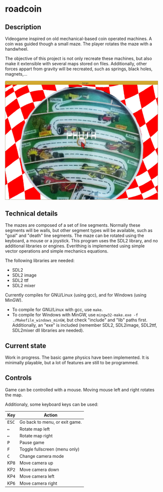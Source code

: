 # roadcoin
## Description
Videogame inspired on old mechanical-based coin operated machines. A coin was guided though a small maze. The player rotates the maze with a handwheel.

The objective of this project is not only recreate these machines, but also make it extensible with several maps stored on files. Additionally, other forces appart from gravity will be recreated, such as springs, black holes, magnets,...

![Screenshot001](/images/screenshots/v0.1-beta.1.png)

## Technical details
The mazes are composed of a set of line segments. Normally these segments will be walls, but other segment types will be available, such as "goal" and "death" line segments.
The maze can be rotated using the keyboard, a mouse or a joystick.
This program uses the SDL2 library, and no additional libraries or engines. Everithing is implemented using simple vector operations and simple mechanics equations.

The following libraries are needed:
* SDL2
* SDL2 image
* SDL2 ttf
* SDL2 mixer

Currently compiles for GNU/Linux (using gcc), and for Windows (using MinGW).
* To compile for GNU/Linux with gcc, use `make`.
* To compile for Windows with MinGW, use `mingw32-make.exe -f ./Makefile_windows_minGW`, but check "include" and "lib" paths first. Additionally, an "exe" is included (remember SDL2, SDL2image, SDL2ttf, SDL2mixer dll libraries are needed).

## Current state
Work in progress. The basic game physics have been implemented. It is minimally playable, but a lot of features are still to be programmed.

## Controls
Game can be controlled with a mouse. Moving mouse left and right rotates the map. 

Additionaly, some keyboard keys can be used:

Key                 | Action
--------------------|----------------------
<kbd>ESC</kbd>      | Go back to menu, or exit game.
<kbd>&larr;</kbd>   | Rotate map left
<kbd>&larr;</kbd>   | Rotate map right
<kbd>P</kbd>        | Pause game
<kbd>F</kbd>        | Toggle fullscreen (menu only)
<kbd>C</kbd>        | Change camera mode
KP<kbd>8</kbd>        | Move camera up
KP<kbd>2</kbd>        | Move camera down
KP<kbd>4</kbd>        | Move camera left
KP<kbd>6</kbd>        | Move camera right




